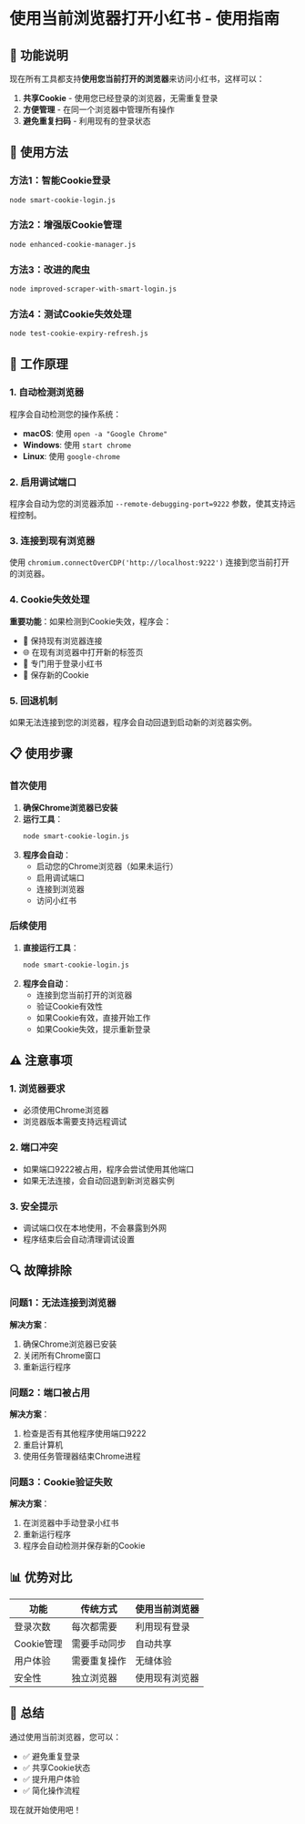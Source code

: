 # 使用当前浏览器打开小红书 - 使用指南

## 🎯 功能说明

现在所有工具都支持**使用您当前打开的浏览器**来访问小红书，这样可以：

1. **共享Cookie** - 使用您已经登录的浏览器，无需重复登录
2. **方便管理** - 在同一个浏览器中管理所有操作
3. **避免重复扫码** - 利用现有的登录状态

## 🚀 使用方法

### 方法1：智能Cookie登录
```bash
node smart-cookie-login.js
```

### 方法2：增强版Cookie管理
```bash
node enhanced-cookie-manager.js
```

### 方法3：改进的爬虫
```bash
node improved-scraper-with-smart-login.js
```

### 方法4：测试Cookie失效处理
```bash
node test-cookie-expiry-refresh.js
```

## 🔧 工作原理

### 1. 自动检测浏览器
程序会自动检测您的操作系统：
- **macOS**: 使用 `open -a "Google Chrome"`
- **Windows**: 使用 `start chrome`
- **Linux**: 使用 `google-chrome`

### 2. 启用调试端口
程序会自动为您的浏览器添加 `--remote-debugging-port=9222` 参数，使其支持远程控制。

### 3. 连接到现有浏览器
使用 `chromium.connectOverCDP('http://localhost:9222')` 连接到您当前打开的浏览器。

### 4. Cookie失效处理
**重要功能**：如果检测到Cookie失效，程序会：
- 🔄 保持现有浏览器连接
- 🌐 在现有浏览器中打开新的标签页
- 🔗 专门用于登录小红书
- 💾 保存新的Cookie

### 5. 回退机制
如果无法连接到您的浏览器，程序会自动回退到启动新的浏览器实例。

## 📋 使用步骤

### 首次使用
1. **确保Chrome浏览器已安装**
2. **运行工具**：
   ```bash
   node smart-cookie-login.js
   ```
3. **程序会自动**：
   - 启动您的Chrome浏览器（如果未运行）
   - 启用调试端口
   - 连接到浏览器
   - 访问小红书

### 后续使用
1. **直接运行工具**：
   ```bash
   node smart-cookie-login.js
   ```
2. **程序会自动**：
   - 连接到您当前打开的浏览器
   - 验证Cookie有效性
   - 如果Cookie有效，直接开始工作
   - 如果Cookie失效，提示重新登录

## ⚠️ 注意事项

### 1. 浏览器要求
- 必须使用Chrome浏览器
- 浏览器版本需要支持远程调试

### 2. 端口冲突
- 如果端口9222被占用，程序会尝试使用其他端口
- 如果无法连接，会自动回退到新浏览器实例

### 3. 安全提示
- 调试端口仅在本地使用，不会暴露到外网
- 程序结束后会自动清理调试设置

## 🔍 故障排除

### 问题1：无法连接到浏览器
**解决方案**：
1. 确保Chrome浏览器已安装
2. 关闭所有Chrome窗口
3. 重新运行程序

### 问题2：端口被占用
**解决方案**：
1. 检查是否有其他程序使用端口9222
2. 重启计算机
3. 使用任务管理器结束Chrome进程

### 问题3：Cookie验证失败
**解决方案**：
1. 在浏览器中手动登录小红书
2. 重新运行程序
3. 程序会自动检测并保存新的Cookie

## 📊 优势对比

| 功能 | 传统方式 | 使用当前浏览器 |
|------|----------|----------------|
| 登录次数 | 每次都需要 | 利用现有登录 |
| Cookie管理 | 需要手动同步 | 自动共享 |
| 用户体验 | 需要重复操作 | 无缝体验 |
| 安全性 | 独立浏览器 | 使用现有浏览器 |

## 🎉 总结

通过使用当前浏览器，您可以：
- ✅ 避免重复登录
- ✅ 共享Cookie状态
- ✅ 提升用户体验
- ✅ 简化操作流程

现在就开始使用吧！
